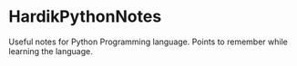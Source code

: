 # HardikPythonNotes
Useful notes for Python Programming language. Points to remember while learning the language.
